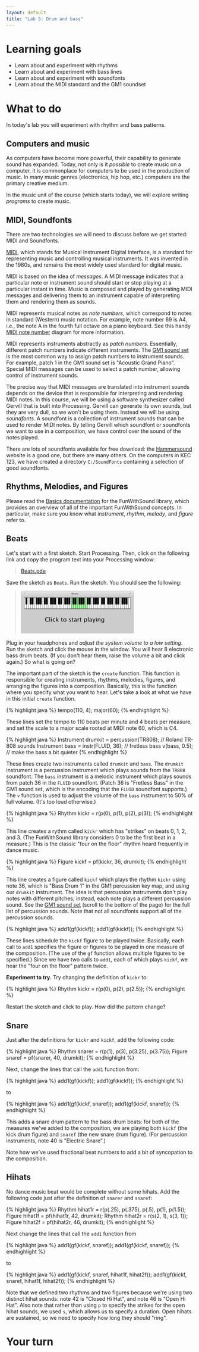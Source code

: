 ```yaml
---
layout: default
title: "Lab 5: Drum and bass"
---
```


# Learning goals

* Learn about and experiment with rhythms
* Learn about and experiment with bass lines
* Learn about and experiment with soundfonts
* Learn about the MIDI standard and the GM1 soundset

# What to do

In today's lab you will experiment with rhythm and bass patterns.

## Computers and music

As computers have become more powerful, their capability to generate sound has expanded.  Today, not only is it *possible* to create music on a computer, it is commonplace for computers to be used in the production of music.  In many music genres (electronica, hip hop, etc.) computers are the primary creative medium.

In the music unit of the course (which starts today), we will explore writing *programs* to create music.

## MIDI, Soundfonts

There are two technologies we will need to discuss before we get started: MIDI and Soundfonts.

[MIDI](https://www.midi.org/), which stands for Musical Instrument Digital Interface, is a standard for representing music and controlling musical instruments.  It was invented in the 1980s, and remains the most widely used standard for digital music.

MIDI is based on the idea of *messages*.  A MIDI message indicates that a particular note or instrument sound should start or stop playing at a particular instant in time.  Music is composed and played by generating MIDI messages and delivering them to an instrument capable of interpreting them and rendering them as sounds.

MIDI represents musical notes as *note numbers*, which correspond to notes in standard (Western) music notation.  For example, note number 69 is A4, i.e., the note A in the fourth full octave on a piano keyboard.  See this handy [MIDI note number](https://newt.phys.unsw.edu.au/jw/notes.html) diagram for more information.

MIDI represents instruments abstractly as *patch numbers*.  Essentially, different patch numbers indicate different instruments.  The [GM1 sound set](https://www.midi.org/specifications/item/gm-level-1-sound-set) is the most common way to assign patch numbers to instrument sounds.  For example, patch 1 in the GM1 sound set is "Acoustic Grand Piano".  Special MIDI messages can be used to select a patch number, allowing control of instrument sounds.

The precise way that MIDI messages are translated into instrument sounds depends on the device that is responsible for interpreting and rendering MIDI notes.  In this course, we will be using a software synthesizer called Gervill that is built into Processing.  Gervill can generate its own sounds, but they are very dull, so we won't be using them.  Instead we will be using *soundfonts*.  A soundfont is a collection of instrument sounds that can be used to render MIDI notes.  By telling Gervill which soundfont or soundfonts we want to use in a composition, we have control over the sound of the notes played.

There are lots of soundfonts available for free download: the [Hammersound](http://www.hammersound.net/) website is a good one, but there are many others.  On the computers in KEC 123, we have created a directory `C:/SoundFonts` containing a selection of good soundfonts.

## Rhythms, Melodies, and Figures

Please read the [Basics documentation](https://github.com/daveho/FunWithSound/wiki/Basics) for the FunWithSound library, which provides an overview of all of the important FunWithSound concepts.  In particular, make sure you know what *instrument*, *rhythm*, *melody*, and *figure* refer to.

## Beats

Let's start with a first sketch.  Start Processing.  Then, click on the following link and copy the program text into your Processing window:

> [Beats.pde](https://github.com/ycpcs/fys100-fall2016/blob/gh-pages/labs/demo/lab05/Beats.pde)

Save the sketch as `Beats`.  Run the sketch.  You should see the following:

> <a href="../img/lab05/beats.png"><img alt="Beats screenshot" style="width: 303px;" src="../img/lab05/beats.png"></a>

Plug in your headphones and *adjust the system volume to a low setting*.  Run the sketch and click the mouse in the window.  You will hear 8 electronic bass drum beats.  (If you don't hear them, raise the volume a bit and click again.)  So what is going on?

The important part of the sketch is the `create` function.  This function is responsible for creating instruments, rhythms, melodies, figures, and arranging the figures into a composition.  Basically, this is the function where you specify what you want to hear.  Let's take a look at what we have in this initial `create` function.

{% highlight java %}
tempo(110, 4);
major(60);
{% endhighlight %}

These lines set the tempo to 110 beats per minute and 4 beats per measure, and set the scale to a major scale rooted at MIDI note 60, which is C4.

{% highlight java %}
Instrument drumkit = percussion(TR808); // Roland TR-808 sounds
Instrument bass = instr(FLUID, 36); // fretless bass
v(bass, 0.5); // make the bass a bit quieter
{% endhighlight %}

These lines create two instruments called `drumkit` and `bass`.  The `drumkit` instrument is a percussion instrument which plays sounds from the `TR808` soundfont.  The `bass` instrument is a melodic instrument which plays sounds from patch 36 in the `FLUID` soundfont.  (Patch 36 is "Fretless Bass" in the GM1 sound set, which is the encoding that the `FLUID` soundfont supports.)  The `v` function is used to adjust the volume of the `bass` instrument to 50% of full volume.  (It's too loud otherwise.)

{% highlight java %}
Rhythm kickr = r(p(0), p(1), p(2), p(3));
{% endhighlight %}

This line creates a rythm called `kickr` which has "strikes" on beats 0, 1, 2, and 3.  (The FunWithSound library considers 0 to be the first beat in a measure.)  This is the classic "four on the floor" rhythm heard frequently in dance music.

{% highlight java %}
Figure kickf = pf(kickr, 36, drumkit);
{% endhighlight %}

This line creates a figure called `kickf` which plays the rhythm `kickr` using note 36, which is "Bass Drum 1" in the GM1 percussion key map, and using our `drumkit` instrument.  The idea is that percussion instruments don't play notes with different pitches; instead, each note plays a different percussion sound.  See the [GM1 sound set](https://www.midi.org/specifications/item/gm-level-1-sound-set) (scroll to the bottom of the page) for the full list of percussion sounds.  Note that not all soundfonts support all of the percussion sounds.

{% highlight java %}
add1(gf(kickf));
add1(gf(kickf));
{% endhighlight %}

These lines schedule the `kickf` figure to be played twice.  Basically, each call to `add1` specifies the figure or figures to be played in one measure of the composition.  (The use of the `gf` function allows multiple figures to be specified.)  Since we have two calls to `add1`, each of which plays `kickf`, we hear the "four on the floor" pattern twice.

**Experiment to try.** Try changing the definition of `kickr` to:

{% highlight java %}
Rhythm kickr = r(p(0), p(2), p(2.5));
{% endhighlight %}

Restart the sketch and click to play.  How did the pattern change?

## Snare

Just after the definitions for `kickr` and `kickf`, add the following code:

{% highlight java %}
Rhythm snarer = r(p(1), p(3), p(3.25), p(3.75));
Figure snaref = pf(snarer, 40, drumkit);
{% endhighlight %}

Next, change the lines that call the `add1` function from:

{% highlight java %}
add1(gf(kickf));
add1(gf(kickf));
{% endhighlight %}

to

{% highlight java %}
add1(gf(kickf, snaref));
add1(gf(kickf, snaref));
{% endhighlight %}

This adds a snare drum pattern to the bass drum beats: for both of the measures we've added to the composition, we are playing both `kickf` (the kick drum figure) and `snaref` (the new snare drum figure).  (For percussion instruments, note 40 is "Electric Snare".)

Note how we've used fractional beat numbers to add a bit of syncopation to the composition.

## Hihats

No dance music beat would be complete without some hihats.  Add the following code just after the definition of `snarer` and `snaref`:

{% highlight java %}
Rhythm hihat1r = r(p(.25), p(.375), p(.5), p(1), p(1.5));
Figure hihat1f = pf(hihat1r, 42, drumkit);
Rhythm hihat2r = r(s(2, 1), s(3, 1));
Figure hihat2f = pf(hihat2r, 46, drumkit);
{% endhighlight %}

Next change the lines that call the `add1` function from

{% highlight java %}
add1(gf(kickf, snaref));
add1(gf(kickf, snaref));
{% endhighlight %}

to

{% highlight java %}
add1(gf(kickf, snaref, hihat1f, hihat2f));
add1(gf(kickf, snaref, hihat1f, hihat2f));
{% endhighlight %}

Note that we defined two rhythms and two figures because we're using two distinct hihat sounds: note 42 is "Closed Hi Hat", and note 46 is "Open Hi Hat".  Also note that rather than using `p` to specify the strikes for the open hihat sounds, we used `s`, which allows us to specify a duration.  Open hihats are sustained, so we need to specify how long they should "ring".

# Your turn

<!-- vim:set wrap: ­-->
<!-- vim:set linebreak: -->
<!-- vim:set nolist: -->
